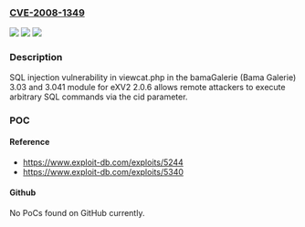 ### [CVE-2008-1349](https://cve.mitre.org/cgi-bin/cvename.cgi?name=CVE-2008-1349)
![](https://img.shields.io/static/v1?label=Product&message=n%2Fa&color=blue)
![](https://img.shields.io/static/v1?label=Version&message=n%2Fa&color=blue)
![](https://img.shields.io/static/v1?label=Vulnerability&message=n%2Fa&color=brighgreen)

### Description

SQL injection vulnerability in viewcat.php in the bamaGalerie (Bama Galerie) 3.03 and 3.041 module for eXV2 2.0.6 allows remote attackers to execute arbitrary SQL commands via the cid parameter.

### POC

#### Reference
- https://www.exploit-db.com/exploits/5244
- https://www.exploit-db.com/exploits/5340

#### Github
No PoCs found on GitHub currently.

